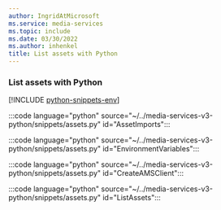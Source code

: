 ```yaml
---
author: IngridAtMicrosoft
ms.service: media-services
ms.topic: include
ms.date: 03/30/2022
ms.author: inhenkel
title: List assets with Python
---
```


### List assets with Python

[!INCLUDE [python-snippets-env](python-snippets-env.md)]

:::code language="python" source="~/../media-services-v3-python/snippets/assets.py" id="AssetImports":::

:::code language="python" source="~/../media-services-v3-python/snippets/assets.py" id="EnvironmentVariables":::

:::code language="python" source="~/../media-services-v3-python/snippets/assets.py" id="CreateAMSClient":::

:::code language="python" source="~/../media-services-v3-python/snippets/assets.py" id="ListAssets":::
